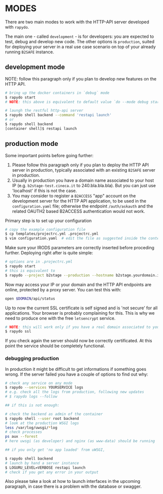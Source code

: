 # MODES

There are two main modes to work with the HTTP-API server developed with `rapydo`.

The main one - called `development` - is for developers: you are expected to test, debug and develop new code. The other options is `production`, suited for deploying your server in a real use case scenario on top of your already running `B2SAFE` instance.

## development mode

NOTE: follow this paragraph only if you plan to develop new features on the HTTP API.

```bash
# bring up the docker containers in `debug` mode
$ rapydo start
# NOTE: this above is equivalent to default value `do --mode debug start`

# laungh the restful http-api server
$ rapydo shell backend --command 'restapi launch'
# or
$ rapydo shell backend
[container shell]$ restapi launch
```

## production mode

Some important points before going further:

1. Please follow this paragraph only if you plan to deploy the HTTP API server in production, typically associated with an existing `B2SAFE` server in production.
2. Usually in production you have a domain name associated to your host IP (e.g. `b2stage-test.cineca.it` to 240.bla.bla.bla). But you can just use 'localhost' if this is not the case.
3. You may consider to register a `B2ACCESS` "app" account on the development server for the HTTP API application, to be used in the `configuration.yaml` file; otherwise the endpoint `/auth/askauth` and the related OAUTH2 based B2ACCESS authentication would not work.

Primary step is to set up your configuration

```bash
# copy the example configuration file
$ cp templates/projectrc.yml .projectrc.yml
$ vim configuration.yaml  # edit the file as suggested inside the content
```

Make sure your IRODS parameters are correctly inserted before proceding further. Deploying right after is quite simple:

```bash
# options are in .projectrc.yml
$ rapydo start
# this is equivalent to
$ rapydo --project b2stage --production --hostname b2stage.yourdomain.io start
```

Now may access your IP or your domain and the HTTP API endpoints are online, protected by a proxy server. You can test this with:

```bash
open $DOMAIN/api/status
```

Up to now the current SSL certificate is self signed and is 'not secure' for all applications. Your browser is probably complaining for this. This is why we need to produce one with the free `letsencrypt` service.

```bash
# NOTE: this will work only if you have a real domain associated to your IP
$ rapydo ssl
```

If you check again the server should now be correctly certificated. At this point the service should be completely functional.

### debugging production

In production it might be difficult to get informations if something goes wrong. If the server failed you have a couple of options to find out why:

```bash
# check any service on any mode
$ rapydo --services YOURSERVICE logs
# e.g. check all the logs from production, following new updates
# $ rapydo logs --follow

## if this is not enough:

# check the backend as admin of the container
$ rapydo shell --user root backend
# look at the production WSGI logs
less /var/log/uwsgi/*log
# check processes
ps aux --forest
# here uwsgi (as developer) and nginx (as www-data) should be running

## if you only get 'no app loaded' from uWSGI,

$ rapydo shell backend
# launch by hand a server instance
$ LOGURU_LEVEL=VERBOSE restapi launch
# check if you get any error in your output

```

Also please take a look at how to launch interfaces in the upcoming paragraph, in case there is a problem with the database or swagger.
